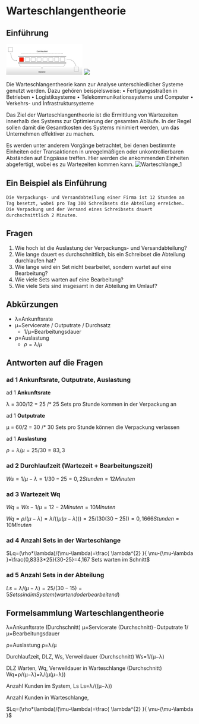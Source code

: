 # Warteschlangentheorie

## Einführung

<img src="assets/Warteschlangentheorie.assets/Warteschlange.png" style="zoom: 20%;" />

<img src="https://render.githubusercontent.com/render/math?math=Auslastung=\rho=\lambda/\mu"/>

Die Warteschlangentheorie kann zur Analyse unterschiedlicher Systeme genutzt werden. Dazu gehören beispielsweise:
	• Fertigungsstraßen in Betrieben
	• Logistiksysteme
	• Telekommunikationssysteme und Computer
	• Verkehrs- und Infrastruktursysteme

Das Ziel der Warteschlangentheorie ist die Ermittlung von Wartezeiten innerhalb des Systems zur Optimierung der gesamten Abläufe. In der Regel sollen damit die Gesamtkosten des Systems minimiert werden, um das Unternehmen effektiver zu machen. 

Es werden unter anderem Vorgänge betrachtet, bei denen bestimmte Einheiten oder Transaktionen in unregelmäßigen oder unkontrollierbaren Abständen auf Engpässe treffen. Hier werden die ankommenden Einheiten abgefertigt, wobei es zu Wartezeiten kommen kann.
<img src="Warteschlangentheorie.assets/Warteschlange_1.png" alt="Warteschlange_1"  />

## Ein Beispiel als Einführung

```
Die Verpackungs- und Versandabteilung einer Firma ist 12 Stunden am Tag besetzt, wobei pro Tag 300 Schreibsets die Abteilung erreichen. Die Verpackung und der Versand eines Schreibsets dauert durchschnittlich 2 Minuten. 
```

 

## Fragen

1. Wie hoch ist die Auslastung der Verpackungs- und Versandabteilung? 
2. Wie lange dauert es durchschnittlich, bis ein Schreibset die Abteilung durchlaufen hat? 
3. Wie lange wird ein Set nicht bearbeitet, sondern wartet auf eine Bearbeitung? 
4. Wie viele Sets warten auf eine Bearbeitung? 
5. Wie viele Sets sind insgesamt in der Abteilung im Umlauf? 



## Abkürzungen

- λ=Ankunftsrate 
- μ=Servicerate / Outputrate / Durchsatz
  - 1/μ=Bearbeitungsdauer
- ρ=Auslastung
  -  $\rho=\lambda/\mu$






## Antworten auf die Fragen  

### ad 1  Ankunftsrate, Outputrate, Auslastung

ad 1 **Ankunftsrate**

 λ = 300/12 = 25 /* 25 Sets pro Stunde kommen in der Verpackung an

ad 1 **Outputrate**

μ = 60/2 = 30 /* 30 Sets pro Stunde können die Verpackung verlassen 

ad 1 **Auslastung**

$\rho=\lambda/\mu=25/30=83,3% Auslastung$




### ad 2 Durchlaufzeit (Wartezeit + Bearbeitungszeit)

$Ws=1/\mu-\lambda=1/30-25=0,2 Stunden = 12 Minuten$



### ad 3 Wartezeit Wq

$Wq=Ws-1/\mu=12-2 Minuten = 10 Minuten$

$Wq=\rho/(\mu-\lambda)= \lambda/((\mu(\mu-\lambda)))=25/(30(30-25))=0,1666 Stunden = 10 Minuten$



### ad 4 Anzahl Sets in der Warteschlange

$Lq=(\rho*\lambda)/(\mu-\lambda)=\frac{ \lambda^{2} }{ \mu-(\mu-\lambda }=\frac{0,8333*25}{30-25}=4,167 Sets warten im Schnitt$



### ad 5 Anzahl Sets in der Abteilung

$Ls=\lambda/(\mu-\lambda)=25/(30-15)=5 Sets sind im System (wartend oder bearbeitend)$



## **Formelsammlung Warteschlangentheorie**

λ=Ankunftsrate (Durchschnitt)
μ=Servicerate (Durchschnitt)−Outputrate
1/μ=Bearbeitungsdauer

ρ=Auslastung
ρ=λ/μ

Durchlaufzeit, DLZ, Ws, Verweildauer (Durchschnitt) 
Ws=1/(μ−λ)

DLZ Warten, Wq, Verweildauer in Warteschlange (Durchschnitt) 
Wq=ρ/(μ−λ)=λ/(μ(μ−λ)) 


Anzahl Kunden im System, Ls
Ls=λ/((μ−λ))

Anzahl Kunden in Warteschlange, 

$Lq=(\rho*\lambda)/(\mu-\lambda)=\frac{ \lambda^{2} }{ \mu-(\mu-\lambda }$



